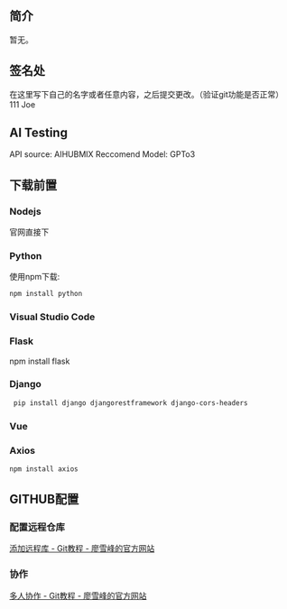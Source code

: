 ## 简介
暂无。

## 签名处
在这里写下自己的名字或者任意内容，之后提交更改。（验证git功能是否正常）
111
Joe

## AI Testing
API source: AIHUBMIX
Reccomend Model: GPTo3

## 下载前置
### Nodejs
官网直接下
### Python
使用npm下载: 
```powershell
npm install python
```
### Visual Studio Code

### Flask
npm install flask

### Django
```Powershell
 pip install django djangorestframework django-cors-headers
```
### Vue 

### Axios
```PowerShell
npm install axios
```
## GITHUB配置
### 配置远程仓库
[添加远程库 - Git教程 - 廖雪峰的官方网站](https://liaoxuefeng.com/books/git/remote/add-remote/index.html)
### 协作
[多人协作 - Git教程 - 廖雪峰的官方网站](https://liaoxuefeng.com/books/git/branch/collaboration/index.html)


